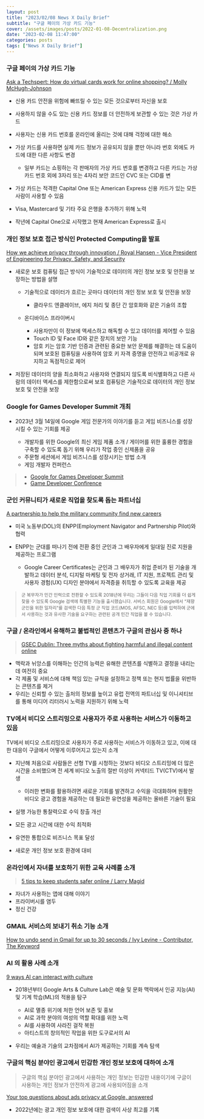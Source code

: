 ```yaml
---
layout: post
title: "2023/02/08 News X Daily Brief"
subtitle: "구글 페이의 가상 카드 기능"
cover: /assets/images/posts/2022-01-08-Decentralization.png
date: "2023-02-08 11:47:00"
categories: posts
tags: ["News X Daily Brief"]
---
```



### 구글 페이의 가상 카드 기능

[Ask a Techspert: How do virtual cards work for online shopping? / Molly McHugh-Johnson](https://blog.google/products/google-pay/what-is-a-virtual-card/)

- 신용 카드 안전을 위험에 빠뜨릴 수 있는 모든 것으로부터 자신을 보호
- 사용하지 않을 수도 있는 신용 카드 정보를 더 안전하게 보관할 수 있는 것은 가상 카드
- 사용자는 신용 카드 번호를 온라인에 올리는 것에 대해 걱정에 대한 해소

- 가상 카드를 사용하면 실제 카드 정보가 공유되지 않을 뿐만 아니라 번호 외에도 카드에 대한 다른 사항도 변경

    - 일부 카드는 쇼핑하는 각 판매자의 가상 카드 번호를 변경하고 다른 카드는 가상 카드 번호 외에 3자리 또는 4자리 보안 코드인 CVC 또는 CID를 변

- 가상 카드는 적격한 Capital One 또는 American Express 신용 카드가 있는 모든 사람이 사용할 수 있음
- Visa, Mastercard 및 기타 주요 은행을 추가하기 위해 노력
- 작년에 Capital One으로 시작했고 현재 American Express로 출시

### 개인 정보 보호 접근 방식인 Protected Computing을 발표

[How we achieve privacy through innovation / Royal Hansen - Vice President of Engineering for Privacy, Safety, and Security](https://blog.google/technology/safety-security/how-we-achieve-privacy-through-innovation/)

- 새로운 보호 컴퓨팅 접근 방식이 기술적으로 데이터의 개인 정보 보호 및 안전을 보장하는 방법을 설명

    - 기술적으로 데이터가 흐르는 곳마다 데이터의 개인 정보 보호 및 안전을 보장

        - 클라우드 엔클레이브, 에지 처리 및 종단 간 암호화와 같은 기술의 조합

    - 온디바이스 프라이버시

        - 사용자만이 이 정보에 액세스하고 해독할 수 있고 데이터를 제어할 수 있음
        - Touch ID 및 Face ID와 같은 장치의 보안 기능
        - 암호 키는 암호 기반 인증과 관련된 중요한 보안 문제를 해결하는 데 도움이 되며 보호된 컴퓨팅을 사용하여 암호 키 자격 증명을 안전하고 비공개로 유지하고 독점적으로 제어
        
- 저장된 데이터의 양을 최소화하고 사용자와 연결되지 않도록 비식별화하고 다른 사람의 데이터 액세스를 제한함으로써 보호 컴퓨팅은 기술적으로 데이터의 개인 정보 보호 및 안전을 보장

### Google for Games Developer Summit 개최

- 2023년 3월 14일에 Google 게임 전문가의 이야기를 듣고 게임 비즈니스를 성장 시킬 수 있는 기회를 제공

    - 개발자를 위한 Google의 최신 게임 제품 소개 / 게이머를 위한 훌륭한 경험을 구축할 수 있도록 돕기 위해 우리가 작업 중인 신제품을 공유
    - 주문형 세션에서 게임 비즈니스를 성장시키는 방법 소개
    - 게임 개발자 컨퍼런스

> - [Google for Games Developer Summit](https://gamedevsummit.withgoogle.com/)
> - [Game Developer Confirence](https://gdconf.com/)

### 군인 커뮤니티가 새로운 직업을 찾도록 돕는 파트너십

[A partnership to help the military community find new careers](https://blog.google/outreach-initiatives/grow-with-google/career-certificates-military-community/)

- 미국 노동부(DOL)의 ENPP(Employment Navigator and Partnership Pilot)와 협력
- ENPP는 군대를 떠나기 전에 전환 중인 군인과 그 배우자에게 일대일 진로 지원을 제공하는 프로그램

    - Google Career Certificates는 군인과 그 배우자가 취업 준비가 된 기술을 개발하고 데이터 분석, 디지털 마케팅 및 전자 상거래, IT 지원, 프로젝트 관리 및 사용자 경험(UX) 디자인 분야에서 자격증을 취득할 수 있도록 교육을 제공

> <small>군 복무자가 민간 인력으로 전환할 수 있도록 2018년에 우리는 그들이 다음 직업 기회를 더 쉽게 찾을 수 있도록 Google 검색에 특별한 기능을 출시했습니다. 서비스 회원은 Google에서 "재향군인을 위한 일자리"를 검색한 다음 특정 군 직업 코드(MOS, AFSC, NEC 등)를 입력하여 군에서 사용하는 것과 유사한 기술을 요구하는 관련된 공개 민간 직업을 볼 수 있습니다.</small>

### 구글 / 온라인에서 유해하고 불법적인 콘텐츠가 구글의 관심사 중 하나

> [GSEC Dublin: Three myths about fighting harmful and illegal content online](https://blog.google/technology/safety-security/gsec-dublin-three-myths-about-fighting-harmful-and-illegal-content-online/)

- 맥락과 뉘앙스를 이해하는 인간의 능력은 유해한 콘텐츠를 식별하고 결정을 내리는 데 여전히 중요
- 각 제품 및 서비스에 대해 책임 있는 규칙을 설정하고 정책 또는 현지 법률을 위반하는 콘텐츠를 제거
- 우리는 신뢰할 수 있는 출처의 정보를 높이고 유럽 전역의 파트너십 및 이니셔티브를 통해 미디어 리터러시 노력을 지원하기 위해 노력

### TV에서 비디오 스트리밍으로 사용자가 주로 사용하는 서버스가 이동하고 있음

TV에서 비디오 스트리밍으로 사용자가 주로 사용하는 서비스가 이동하고 있고, 이에 대한 대응이 구글에서 어떻게 이루어지고 있는지 소개

- 지난해 처음으로 사람들은 선형 TV를 시청하는 것보다 비디오 스트리밍에 더 많은 시간을 소비했으며 전 세계 비디오 노출의 절반 이상이 커넥티드 TV(CTV)에서 발생

    - 이러한 변화를 활용하려면 새로운 기회를 발견하고 수익을 극대화하며 원활한 비디오 광고 경험을 제공하는 데 필요한 유연성을 제공하는 올바른 기술이 필요

- 실행 가능한 통찰력으로 수익 창출 개선
- 모든 광고 시간에 대한 수익 최적화
- 유연한 통합으로 비즈니스 목표 달성
- 새로운 개인 정보 보호 환경에 대비

### 온라인에서 자녀를 보호하기 위한 교육 사례를 소개

> [5 tips to keep students safer online / Larry Magid](https://blog.google/outreach-initiatives/education/saferinternetday2023-larrymagid/)

- 자녀가 사용하는 앱에 대해 이야기
- 프라이버시를 염두
- 정신 건강

### GMAIL 서비스의 보내기 취소 기능 소개

[How to undo send in Gmail for up to 30 seconds / Ivy Levine - Contributor, The Keyword](https://blog.google/products/gmail/how-to-unsend-email-gmail/)

### AI 의 활용 사례 소개

[9 ways AI can interact with culture](https://blog.google/outreach-initiatives/arts-culture/9-ways-ai-can-interact-with-culture/)

- 2018년부터 Google Arts & Culture Lab은 예술 및 문화 맥락에서 인공 지능(AI) 및 기계 학습(ML)의 적용을 탐구

    - AI로 멸종 위기에 처한 언어 보존 및 홍보
    - AI로 과학 분야의 여성의 역할 확대를 위한 노력
    - AI를 사용하여 사라진 걸작 복원
    - 아티스트의 창의적인 작업을 위한 도구로서의 AI

- 우리는 예술과 기술의 교차점에서 AI가 제공하는 기회를 계속 탐색

### 구글의 핵심 분야인 광고에서 민감한 개인 정보 보호에 대하여 소개

> 구글의 핵심 분야인 광고에서 사용하는 개인 정보는 민감한 내용이기에 구글이 사용하는 개인 정보가 안전하게 광고에 사용되어짐을 소개

[Your top questions about ads privacy at Google, answered](https://blog.google/technology/safety-security/ads-privacy-questions-answered/)

-  2022년에는 광고 개인 정보 보호에 대한 검색이 사상 최고를 기록


